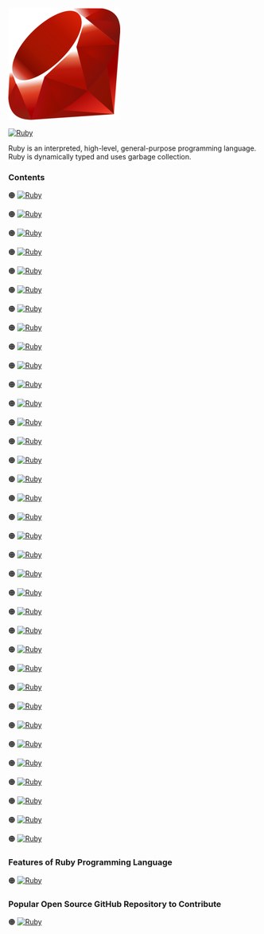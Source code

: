 ![Ruby-logo](https://github.com/shafiunmiraz0/Ruby-Crash-Course/blob/main/Assets/Ruby-Logo.png)

[![Ruby](https://img.shields.io/badge/Ruby%20Programming-Language-critical?style=for-the-badge)](https://www.ruby-lang.org/en/)


Ruby is an interpreted, high-level, general-purpose programming language.  Ruby is dynamically typed and uses garbage collection.

### Contents

🟠 [![Ruby](https://img.shields.io/badge/Introduction%20of-Ruby%20Programming%20Language-critical?style=flat)]()

🟠 [![Ruby](https://img.shields.io/badge/Installation%20of-Ruby%20Programming%20Language-critical?style=flat)]()

🟠 [![Ruby](https://img.shields.io/badge/Setup%20of-Ruby%20Programming%20Language-critical?style=flat)]()

🟠 [![Ruby](https://img.shields.io/badge/Hello-World-critical?style=flat)]()

🟠 [![Ruby](https://img.shields.io/badge/Drawing-a%20Shape-critical?style=flat)]()

🟠 [![Ruby](https://img.shields.io/badge/Introduction%20of-Variables-critical?style=flat)]()

🟠 [![Ruby](https://img.shields.io/badge/Data-Types-critical?style=flat)]()

🟠 [![Ruby](https://img.shields.io/badge/Working-With%20Strings-critical?style=flat)]()

🟠 [![Ruby](https://img.shields.io/badge/Math-&%20Numbers-critical?style=flat)]()

🟠 [![Ruby](https://img.shields.io/badge/Getting-User%20Input-critical?style=flat)]()

🟠 [![Ruby](https://img.shields.io/badge/Building-a%20Calculator-critical?style=flat)]()

🟠 [![Ruby](https://img.shields.io/badge/Building-a%20Mad%20Libs%20Game-critical?style=flat)]()

🟠 [![Ruby](https://img.shields.io/badge/Introduction%20of-Arrays-critical?style=flat)]()

🟠 [![Ruby](https://img.shields.io/badge/Introduction%20of-Hashes-critical?style=flat)]()

🟠 [![Ruby](https://img.shields.io/badge/Introduction%20of-Methods-critical?style=flat)]()

🟠 [![Ruby](https://img.shields.io/badge/Return-Statement-critical?style=flat)]()

🟠 [![Ruby](https://img.shields.io/badge/Introduction%20of-If%20Statements-critical?style=flat)]()

🟠 [![Ruby](https://img.shields.io/badge/Introduction%20of-If%20Statements%20Continued-critical?style=flat)]()

🟠 [![Ruby](https://img.shields.io/badge/Building-a%20Better%20Calculator-critical?style=flat)]()

🟠 [![Ruby](https://img.shields.io/badge/Introduction%20of-Case%20Expressions-critical?style=flat)]()

🟠 [![Ruby](https://img.shields.io/badge/Introduction%20of-While%20Loops-critical?style=flat)]()

🟠 [![Ruby](https://img.shields.io/badge/Building-a%20Guessing%20Game-critical?style=flat)]()

🟠 [![Ruby](https://img.shields.io/badge/Introduction%20of-For%20Loops-critical?style=flat)]()

🟠 [![Ruby](https://img.shields.io/badge/Introduction%20of-Exponent%20Method-critical?style=flat)]()

🟠 [![Ruby](https://img.shields.io/badge/Introduction%20of-Comments-critical?style=flat)]()

🟠 [![Ruby](https://img.shields.io/badge/Introduction%20of-Reading%20Files-critical?style=flat)]()

🟠 [![Ruby](https://img.shields.io/badge/Introduction%20of-Writing%20Files-critical?style=flat)]()

🟠 [![Ruby](https://img.shields.io/badge/Introduction%20of-Handling%20Errors-critical?style=flat)]()

🟠 [![Ruby](https://img.shields.io/badge/Introduction%20of-Classes%20&%20Objects-critical?style=flat)]()

🟠 [![Ruby](https://img.shields.io/badge/Introduction%20of-Initialize%20Method-critical?style=flat)]()

🟠 [![Ruby](https://img.shields.io/badge/Introduction%20of-Object%20Methods-critical?style=flat)]()

🟠 [![Ruby](https://img.shields.io/badge/Building-a%20Quiz-critical?style=flat)]()

🟠 [![Ruby](https://img.shields.io/badge/Introduction%20of-Inheritance-critical?style=flat)]()

🟠 [![Ruby](https://img.shields.io/badge/Introduction%20of-Modules-critical?style=flat)]()

🟠 [![Ruby](https://img.shields.io/badge/Interactive-Ruby-critical?style=flat)]()


### Features of Ruby Programming Language

🟠 [![Ruby](https://img.shields.io/badge/Custom-Database%20Solutions-critical?style=flat)]()


### Popular Open Source GitHub Repository to Contribute

🟠 [![Ruby](https://img.shields.io/badge/Ruby-Repository-critical?style=flat)](https://github.com/ruby/ruby)
